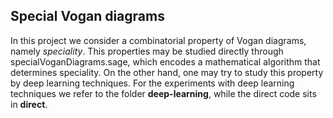 ## Special Vogan diagrams

In this project we consider a combinatorial property of Vogan diagrams, namely *speciality*. This properties may be studied directly through specialVoganDiagrams.sage, which encodes a mathematical algorithm that determines speciality. On the other hand, one may try to study this property by deep learning techniques. For the experiments with deep learning techniques we refer to the folder **deep-learning**, while the direct code sits in **direct**.
